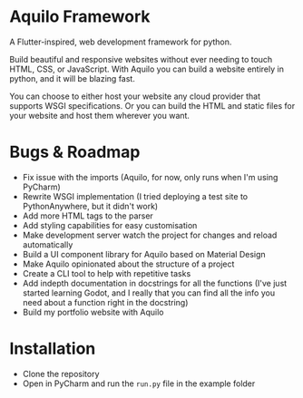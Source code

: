 # Aquilo Framework
 A Flutter-inspired, web development framework for python.
 
Build beautiful and responsive websites without ever needing to touch HTML, CSS, or JavaScript.
With Aquilo you can build a website entirely in python, and it will be blazing fast. 

You can choose to either host your website any cloud provider that supports WSGI specifications.
Or you can build the HTML and static files for your website
and host them wherever you want.

# Bugs & Roadmap 
- Fix issue with the imports (Aquilo, for now, only runs when I'm using PyCharm)
- Rewrite WSGI implementation (I tried deploying a test site to PythonAnywhere, but it didn't work)
- Add more HTML tags to the parser
- Add styling capabilities for easy customisation
- Make development server watch the project for changes and reload automatically
- Build a UI component library for Aquilo based on Material Design
- Make Aquilo opinionated about the structure of a project
- Create a CLI tool to help with repetitive tasks
- Add indepth documentation in docstrings for all the functions (I've just started learning Godot, and I really that you can find all the info you need about a function right in the docstring)
- Build my portfolio website with Aquilo

# Installation
- Clone the repository
- Open in PyCharm and run the `run.py` file in the example folder